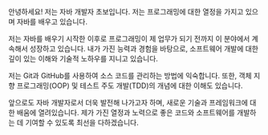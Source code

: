 안녕하세요! 저는 자바 개발자 초보입니다. 저는 프로그래밍에 대한 열정을 가지고 있으며 자바를 배우고 있습니다.

저는 자바를 배우기 시작한 이후로 프로그래밍이 제 업무가 되기 전까지 이 분야에서 계속해서 성장하고 있습니다. 내가 가진 능력과 경험을 바탕으로, 소프트웨어 개발에 대한 깊이 있는 이해와 기술적 노하우를 지니고 있습니다.

저는 Git과 GitHub를 사용하여 소스 코드를 관리하는 방법에 익숙합니다. 또한, 객체 지향 프로그래밍(OOP) 및 테스트 주도 개발(TDD)의 개념에 대한 이해도 있습니다.

앞으로도 자바 개발자로서 더욱 발전해 나가고자 하며, 새로운 기술과 프레임워크에 대한 배움에 열려있습니다. 제가 가진 열정과 노력으로 좋은 코드와 소프트웨어를 개발하는 데 기여할 수 있도록 최선을 다하겠습니다. 
